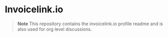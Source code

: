 # Invoicelink.io

> **Note**
> This repository contains the invoicelink.io profile readme and is also used for org level discussions.
